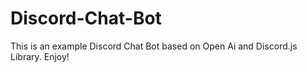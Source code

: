 # Discord-Chat-Bot
This is an example Discord Chat Bot based on Open Ai and Discord.js Library. Enjoy!
